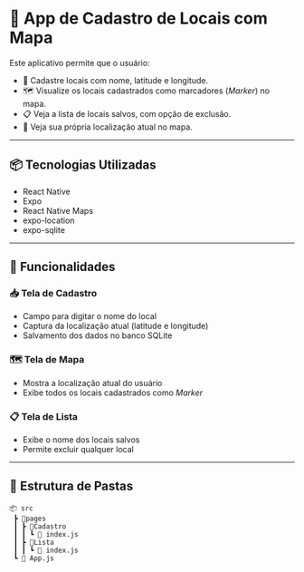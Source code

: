 # 📍 App de Cadastro de Locais com Mapa

Este aplicativo permite que o usuário:

- 📌 Cadastre locais com nome, latitude e longitude.  
- 🗺️ Visualize os locais cadastrados como marcadores (_Marker_) no mapa.  
- 📋 Veja a lista de locais salvos, com opção de exclusão.  
- 📍 Veja sua própria localização atual no mapa.

---

## 📦 Tecnologias Utilizadas

- React Native  
- Expo  
- React Native Maps  
- expo-location  
- expo-sqlite  

---

## 🧭 Funcionalidades

### 📥 Tela de Cadastro

- Campo para digitar o nome do local  
- Captura da localização atual (latitude e longitude)  
- Salvamento dos dados no banco SQLite  

### 🗺️ Tela de Mapa

- Mostra a localização atual do usuário  
- Exibe todos os locais cadastrados como _Marker_  

### 📋 Tela de Lista

- Exibe o nome dos locais salvos  
- Permite excluir qualquer local  

---

## 📁 Estrutura de Pastas

```plaintext
📦 src
 ┣ 📂pages
 ┃ ┣ 📂Cadastro
 ┃ ┃ ┗ 📜 index.js
 ┃ ┣ 📂Lista
 ┃ ┃ ┗ 📜 index.js
 ┗ 📜 App.js
